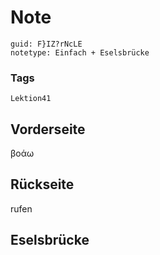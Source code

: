 # Note
```
guid: F}IZ?rNcLE
notetype: Einfach + Eselsbrücke
```

### Tags
```
Lektion41
```

## Vorderseite
βοάω

## Rückseite
rufen

## Eselsbrücke

